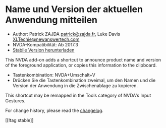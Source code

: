 # Name und Version der aktuellen Anwendung mitteilen #

* Author: Patrick ZAJDA <patrick@zajda.fr>, Luke Davis
  <XLTechie@newanswertech.com>
* NVDA-Kompatibilität: Ab 2017.3
* [Stabile Version herunterladen][1]

This NVDA add-on adds a shortcut to announce product name and version of the
foreground application, or copies this information to the clipboard.

* Tastenkombination: NVDA+Umschalt+V
* Drücken Sie die Tastenkombination zweimal, um den Namen und die Version
  der Anwendung in die Zwischenablage zu kopieren.

This shortcut may be remapped in the Tools category of NVDA's Input
Gestures.

For change history, please read the
[changelog](https://github.com/opensourcesys/sayProductNameAndVersion/blob/master/changelog.md#readme).

[[!tag stable]]

[1]:
https://www.nvaccess.org/addonStore/legacy?file=sayProductNameAndVersion
